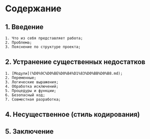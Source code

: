 # Содержание

## 1. Введение

    1. Что из себя представляет работа;
    2. Проблема;
    3. Пояснение по структуре проекта;

## 2. Устранение существенных недостатков

    1. [Модули](%D0%9C%D0%BE%D0%B4%D1%83%D0%BB%D0%B8.md);
    2. Переменные;
    3. Логические выражения;
    4. Обработка исключений;
    5. Процедуры и функции;
    6. Безопасный код;
    7. Совместная разработка;

## 4. Несущественное (стиль кодирования)

## 5. Заключение
